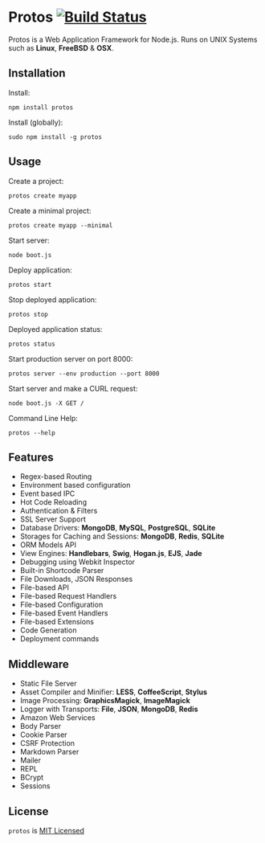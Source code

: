 
# Protos [![Build Status](https://secure.travis-ci.org/derdesign/protos.png)](http://travis-ci.org/derdesign/protos)

Protos is a Web Application Framework for Node.js. Runs on UNIX Systems such as **Linux**, **FreeBSD** & **OSX**.


## Installation

Install:

    npm install protos
    
Install (globally):
  
    sudo npm install -g protos


## Usage

Create a project:

    protos create myapp

Create a minimal project:

    protos create myapp --minimal

Start server:
    
    node boot.js
    
Deploy application:

    protos start
    
Stop deployed application:

    protos stop
    
Deployed application status:

    protos status

Start production server on port 8000:

    protos server --env production --port 8000
    
Start server and make a CURL request:

    node boot.js -X GET /
    
Command Line Help:

    protos --help


## Features

- Regex-based Routing
- Environment based configuration
- Event based IPC
- Hot Code Reloading
- Authentication & Filters
- SSL Server Support
- Database Drivers: **MongoDB**, **MySQL**, **PostgreSQL**, **SQLite**
- Storages for Caching and Sessions: **MongoDB**, **Redis**, **SQLite**
- ORM Models API
- View Engines: **Handlebars**, **Swig**, **Hogan.js**, **EJS**, **Jade**
- Debugging using Webkit Inspector
- Built-in Shortcode Parser
- File Downloads, JSON Responses
- File-based API
- File-based Request Handlers
- File-based Configuration
- File-based Event Handlers
- File-based Extensions
- Code Generation
- Deployment commands


## Middleware

- Static File Server
- Asset Compiler and Minifier: **LESS**, **CoffeeScript**, **Stylus**
- Image Processing: **GraphicsMagick**, **ImageMagick**
- Logger with Transports: **File**, **JSON**, **MongoDB**, **Redis**
- Amazon Web Services
- Body Parser
- Cookie Parser
- CSRF Protection
- Markdown Parser
- Mailer
- REPL
- BCrypt
- Sessions


## License

`protos` is [MIT Licensed](https://github.com/derdesign/protos/blob/master/LICENSE)